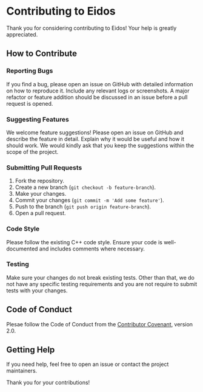 # Contributing to Eidos

Thank you for considering contributing to Eidos! Your help is greatly appreciated.

## How to Contribute

### Reporting Bugs

If you find a bug, please open an issue on GitHub with detailed information on how to reproduce it. Include any relevant logs or screenshots. A major refactor or feature addition should be discussed in an issue before a pull request is opened.

### Suggesting Features

We welcome feature suggestions! Please open an issue on GitHub and describe the feature in detail. Explain why it would be useful and how it should work. We would kindly ask that you keep the suggestions within the scope of the project.

### Submitting Pull Requests

1. Fork the repository.
2. Create a new branch (`git checkout -b feature-branch`).
3. Make your changes.
4. Commit your changes (`git commit -m 'Add some feature'`).
5. Push to the branch (`git push origin feature-branch`).
6. Open a pull request.

### Code Style

Please follow the existing C++ code style. Ensure your code is well-documented and includes comments where necessary.

### Testing

Make sure your changes do not break existing tests. Other than that, we do not have any specific testing requirements and you are not require to submit tests with your changes.

## Code of Conduct

Plesae follow the Code of Conduct from the [Contributor Covenant](https://www.contributor-covenant.org), version 2.0.

## Getting Help

If you need help, feel free to open an issue or contact the project maintainers.

Thank you for your contributions!
